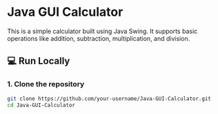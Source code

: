 # Java GUI Calculator

This is a simple calculator built using Java Swing. It supports basic operations like addition, subtraction, multiplication, and division.

## 💻 Run Locally

### 1. Clone the repository
```bash
git clone https://github.com/your-username/Java-GUI-Calculator.git
cd Java-GUI-Calculator

